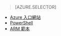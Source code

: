 > [AZURE.SELECTOR]
- [Azure 入口網站](../articles/virtual-network/virtual-networks-create-vnetpeering-arm-portal.md)
- [PowerShell](../articles/virtual-network/virtual-networks-create-vnetpeering-arm-ps.md)
- [ARM 範本](../articles/virtual-network/virtual-networks-create-vnetpeering-arm-template-click.md)